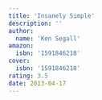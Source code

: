 ```yaml
---
title: 'Insanely Simple'
description: ''
author:
  name: 'Ken Segall'
amazon:
  isbn: '1591846218'
cover:
  isbn: '1591846218'
rating: 3.5
date: 2013-04-17
---
```

